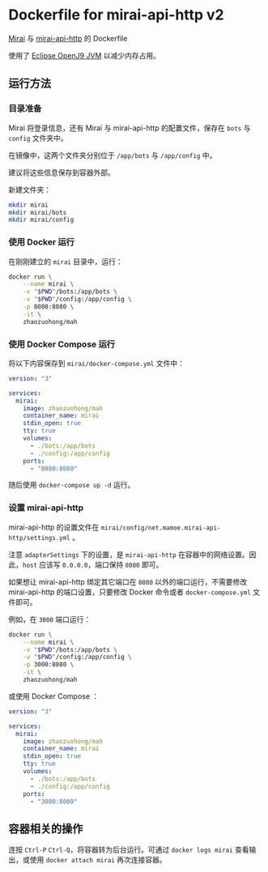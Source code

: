 # Dockerfile for mirai-api-http v2

[Mirai](https://github.com/mamoe/mirai) 与 [mirai-api-http](https://github.com/mamoe/mirai) 的 Dockerfile

使用了 [Eclipse OpenJ9 JVM](https://www.eclipse.org/openj9/) 以减少内存占用。

## 运行方法

### 目录准备

Mirai 将登录信息，还有 Mirai 与 mirai-api-http 的配置文件，保存在 `bots` 与 `config` 文件夹中。

在镜像中，这两个文件夹分别位于 `/app/bots` 与 `/app/config` 中。

建议将这些信息保存到容器外部。

新建文件夹：

```bash
mkdir mirai
mkdir mirai/bots
mkdir mirai/config
```

### 使用 Docker 运行

在刚刚建立的 `mirai` 目录中，运行：

```bash
docker run \
    --name mirai \
    -v "$PWD"/bots:/app/bots \
    -v "$PWD"/config:/app/config \
    -p 8080:8080 \
    -it \
    zhaozuohong/mah
```

### 使用 Docker Compose 运行

将以下内容保存到 `mirai/docker-compose.yml` 文件中：

```yml
version: "3"

services:
  mirai:
    image: zhaozuohong/mah
    container_name: mirai
    stdin_open: true
    tty: true
    volumes:
      - ./bots:/app/bots
      - ./config:/app/config
    ports:
      - "8080:8080"
```

随后使用 `docker-compose up -d` 运行。

### 设置 mirai-api-http

mirai-api-http 的设置文件在 `mirai/config/net.mamoe.mirai-api-http/settings.yml` 。

注意 `adapterSettings` 下的设置，是 `mirai-api-http` 在容器中的网络设置。因此，`host` 应该写 `0.0.0.0`，端口保持 `8080` 即可。

如果想让 mirai-api-http 绑定其它端口在 `8080` 以外的端口运行，不需要修改 mirai-api-http 的端口设置，只要修改 Docker 命令或者 `docker-compose.yml` 文件即可。

例如，在 `3000` 端口运行：

```bash
docker run \
    --name mirai \
    -v "$PWD"/bots:/app/bots \
    -v "$PWD"/config:/app/config \
    -p 3000:8080 \
    -it \
    zhaozuohong/mah
```

或使用 Docker Compose ：

```yml
version: "3"

services:
  mirai:
    image: zhaozuohong/mah
    container_name: mirai
    stdin_open: true
    tty: true
    volumes:
      - ./bots:/app/bots
      - ./config:/app/config
    ports:
      - "3000:8080"
```

## 容器相关的操作

连按 `Ctrl-P` `Ctrl-Q`，将容器转为后台运行。可通过 `docker logs mirai` 查看输出，或使用 `docker attach mirai` 再次连接容器。
